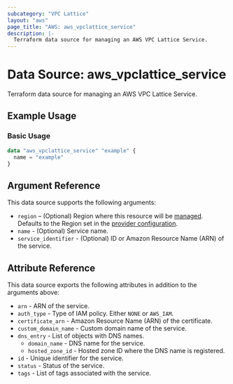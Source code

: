 ```yaml
---
subcategory: "VPC Lattice"
layout: "aws"
page_title: "AWS: aws_vpclattice_service"
description: |-
  Terraform data source for managing an AWS VPC Lattice Service.
---
```


# Data Source: aws_vpclattice_service

Terraform data source for managing an AWS VPC Lattice Service.

## Example Usage

### Basic Usage

```terraform
data "aws_vpclattice_service" "example" {
  name = "example"
}
```

## Argument Reference

This data source supports the following arguments:

* `region` – (Optional) Region where this resource will be [managed](https://docs.aws.amazon.com/general/latest/gr/rande.html#regional-endpoints). Defaults to the Region set in the [provider configuration](https://registry.terraform.io/providers/hashicorp/aws/latest/docs#aws-configuration-reference).
* `name` - (Optional) Service name.
* `service_identifier` - (Optional) ID or Amazon Resource Name (ARN) of the service.

## Attribute Reference

This data source exports the following attributes in addition to the arguments above:

* `arn` - ARN of the service.
* `auth_type` - Type of IAM policy. Either `NONE` or `AWS_IAM`.
* `certificate_arn` - Amazon Resource Name (ARN) of the certificate.
* `custom_domain_name` - Custom domain name of the service.
* `dns_entry` - List of objects with DNS names.
    * `domain_name` - DNS name for the service.
    * `hosted_zone_id` - Hosted zone ID where the DNS name is registered.
* `id` - Unique identifier for the service.
* `status` - Status of the service.
* `tags` - List of tags associated with the service.
